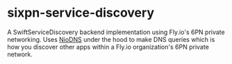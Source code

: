 # sixpn-service-discovery

A SwiftServiceDiscovery backend implementation using Fly.io's 6PN private networking. Uses [NioDNS](https://github.com/orlandos-nl/NioDNS.git) under the hood to make DNS queries which is how you discover other apps within a Fly.io organization's 6PN private network.  

